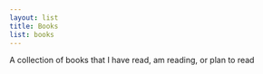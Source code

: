 ```yaml
---
layout: list
title: Books
list: books
---
```


A collection of books that I have read, am reading, or plan to read
